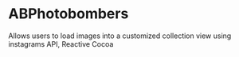 # ABPhotobombers
Allows users to load images into a customized collection view using instagrams API, Reactive Cocoa
